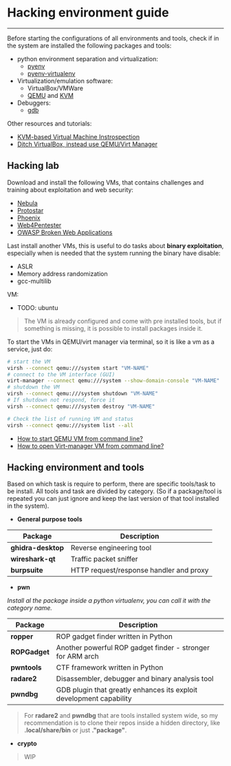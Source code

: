 # Hacking environment guide
---
Before starting the configurations of all environments and tools, check if in the system are installed the following packages and tools:
- python environment separation and virtualization:
	- [pyenv](https://github.com/pyenv/pyenv)
	- [pyenv-virtualenv](https://github.com/pyenv/pyenv-virtualenv)
- Virtualization/emulation software:
	- VirtualBox/VMWare
	- [QEMU](https://github.com/qemu/qemu) and [KVM](https://www.linux-kvm.org/page/Code)
- Debuggers:
	- [gdb](https://sourceware.org/gdb/)

Other resources and tutorials:
- [KVM-based Virtual Machine Instrospection](https://github.com/KVM-VMI/kvm-vmi)
- [Ditch VirtualBox, instead use QEMU/Virt Manager](https://www.youtube.com/watch?v=wxxP39cNJOs)
## Hacking lab
Download and install the following VMs, that contains challenges and training about exploitation and web security:
- [Nebula](https://exploit.education/nebula/)
- [Protostar](https://exploit.education/protostar/)
- [Phoenix](https://exploit.education/phoenix/)
- [Web4Pentester](https://pentesterlab.com/exercises/web_for_pentester/course)
- [OWASP Broken Web Applications](https://sourceforge.net/projects/owaspbwa/)

Last install another VMs, this is useful to do tasks about **binary exploitation**, especially when is needed that the system running the binary have disable:
- ASLR
- Memory address randomization
- gcc-multilib

VM:
- TODO: ubuntu

> The VM is already configured and come with pre installed tools, but if something is missing, it is possible to install packages inside it.


To start the VMs in QEMU/virt manager via terminal, so it is like a vm as a service, just do:

``` bash
# start the VM
virsh --connect qemu:///system start "VM-NAME"
# connect to the VM interface (GUI)
virt-manager --connect qemu:///system --show-domain-console "VM-NAME"
# shutdown the VM
virsh --connect qemu:///system shutdown "VM-NAME"
# If shutdown not respond, force it
virsh --connect qemu:///system destroy "VM-NAME"

# Check the list of running VM and status
virsh --connect qemu:///system list --all
```

- [How to start QEMU VM from command line?](https://unix.stackexchange.com/questions/638844/how-to-start-qemu-vm-from-command-line)
- [How to open Virt-manager VM from command line?](https://unix.stackexchange.com/questions/704325/how-to-open-virt-manager-vm-from-command-line)
## Hacking environment and tools
Based on which task is require to perform, there are specific tools/task to be install. All tools and task are divided by category. (So if a package/tool is repeated you can just ignore and keep the last version of that tool installed in the system).

- **General purpose tools**

| Package            | Description                             |
| ------------------ | --------------------------------------- |
| **ghidra-desktop** | Reverse engineering tool                |
| **wireshark-qt**   | Traffic packet sniffer                  |
| **burpsuite**      | HTTP request/response handler and proxy |

- **pwn**

*Install al the package inside a python virtualenv, you can call it with the category name.*

| Package       | Description                                                         |
| ------------- | ------------------------------------------------------------------- |
| **ropper**    | ROP gadget finder written in Python                                 |
| **ROPGadget** | Another powerful ROP gadget finder - stronger for ARM arch          |
| **pwntools**  | CTF framework written in Python                                     |
| **radare2**   | Disassembler, debugger and binary analysis tool                     |
| **pwndbg**    | GDB plugin that greatly enhances its exploit development capability |
> For **radare2** and **pwndbg** that are tools installed system wide, so my recommendation is to clone their repos inside a hidden directory, like **.local/share/bin** or just **."package"**.


- **crypto**

> WIP